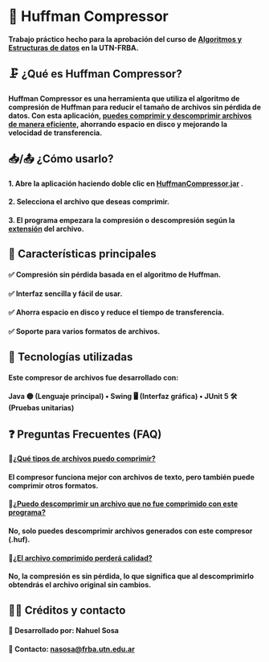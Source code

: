 # 📜 Huffman Compressor 
#### Trabajo práctico hecho para la aprobación del curso de <ins>Algoritmos y Estructuras de datos</ins> en la UTN-FRBA.

## 🗜️ ¿Qué es Huffman Compressor?
#### Huffman Compressor es una herramienta que utiliza el algoritmo de compresión de Huffman para reducir el tamaño de archivos sin pérdida de datos. Con esta aplicación, <ins>puedes comprimir y descomprimir archivos de manera eficiente</ins>, ahorrando espacio en disco y mejorando la velocidad de transferencia.

## 📥/📤 ¿Cómo usarlo?
#### 1. Abre la aplicación haciendo doble clic en <ins>HuffmanCompressor.jar</ins> .
#### 2. Selecciona el archivo que deseas comprimir.
#### 3. El programa empezara la compresión o descompresión según la <ins>extensión</ins> del archivo.

## 🎯 Características principales
#### ✅ Compresión sin pérdida basada en el algoritmo de Huffman.
#### ✅ Interfaz sencilla y fácil de usar.
#### ✅ Ahorra espacio en disco y reduce el tiempo de transferencia.
#### ✅ Soporte para varios formatos de archivos.

## 🔧 Tecnologías utilizadas
#### Este compresor de archivos fue desarrollado con:
#### Java 🟡 (Lenguaje principal)  •  Swing 🖥️ (Interfaz gráfica)  •  JUnit 5 🛠️ (Pruebas unitarias)

## ❓ Preguntas Frecuentes (FAQ)
#### 🔹<ins>¿Qué tipos de archivos puedo comprimir?</ins>
#### El compresor funciona mejor con archivos de texto, pero también puede comprimir otros formatos.

#### 🔹<ins>¿Puedo descomprimir un archivo que no fue comprimido con este programa?</ins>
#### No, solo puedes descomprimir archivos generados con este compresor (.huf).

#### 🔹<ins>¿El archivo comprimido perderá calidad?</ins>
#### No, la compresión es sin pérdida, lo que significa que al descomprimirlo obtendrás el archivo original sin cambios.

## 👨‍💻 Créditos y contacto
#### 📌 Desarrollado por: Nahuel Sosa
#### 📧 Contacto: nasosa@frba.utn.edu.ar
